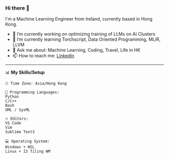 ### Hi there 👋

I'm a Machine Learning Engineer from Ireland, currently based in Hong Kong. 

- 🔭 I’m currently working on optimizing training of LLMs on AI Clusters
- 🌱 I’m currently learning Torchscript, Data Oriented Programming, MLIR, LLVM
- 💬 Ask me about: Machine Learning, Coding, Travel, Life in HK
- 📫 How to reach me: [LinkedIn](https://www.linkedin.com/in/kevinkachunlee/)

-------
<!--START_SECTION-->
📊 **My Skills/Setup** 

```text
🕑︎ Time Zone: Asia/Hong Kong

💬 Programming Languages: 
Python
C/C++
Bash
UML / SysML

🔥 Editors: 
VS Code
Vim
Sublime Text3

💻 Operating System: 
Windows + WSL
Linux + I3 Tiling WM     
```

<!--END_SECTION-->
